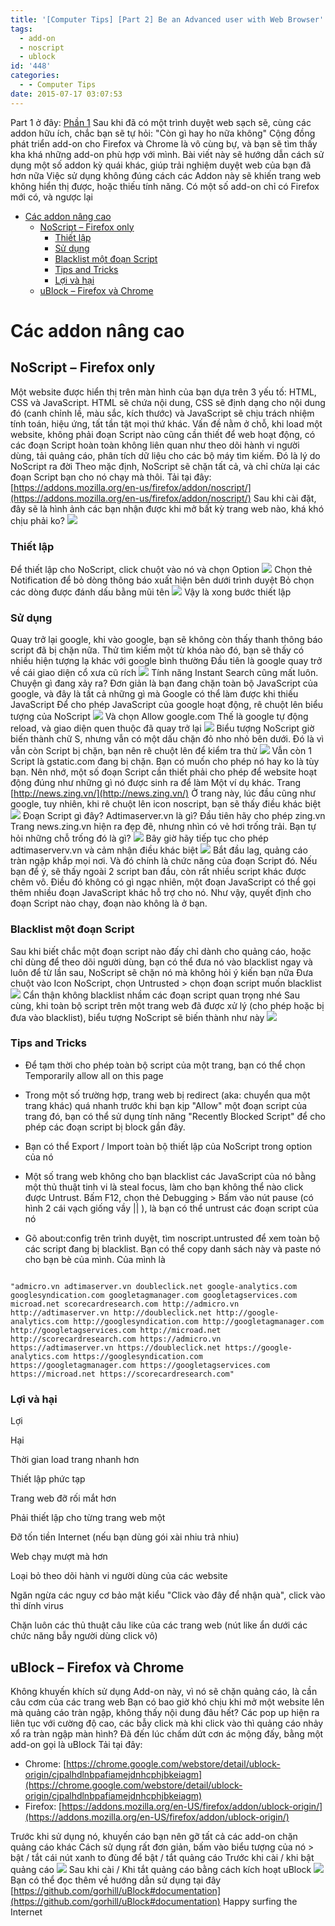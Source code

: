 ```yaml
---
title: '[Computer Tips] [Part 2] Be an Advanced user with Web Browser'
tags:
  - add-on
  - noscript
  - ublock
id: '448'
categories:
  - - Computer Tips
date: 2015-07-17 03:07:53
---
```


Part 1 ở đây: [Phần 1](https://cuoilennaocacban2.wordpress.com/2015/07/13/computer-tips-part-1-be-an-advanced-user-of-web-browser/) Sau khi đã có một trình duyệt web sạch sẽ, cùng các addon hữu ích, chắc bạn sẽ tự hỏi: "Còn gì hay ho nữa không" Cộng đồng phát triển add-on cho Firefox và Chrome là vô cùng bự, và bạn sẽ tìm thấy kha khá những add-on phù hợp với mình. Bài viết này sẽ hướng dẫn cách sử dụng một số addon kỳ quái khác, giúp trải nghiệm duyệt web của bạn đã hơn nữa Việc sử dụng không đúng cách các Addon này sẽ khiến trang web không hiển thị được, hoặc thiếu tính năng. Có một số add-on chỉ có Firefox mới có, và ngược lại
<!-- more -->
*   [Các addon nâng cao](#các-addon-nâng-cao)
    *   [NoScript – Firefox only](#noscript--firefox-only)
        *   [Thiết lập](#thiết-lập)
        *   [Sử dụng](#sử-dụng)
        *   [Blacklist một đoạn Script](#blacklist-một-đoạn-script)
        *   [Tips and Tricks](#tips-and-tricks)
        *   [Lợi và hại](#lợi-và-hại)
    *   [uBlock – Firefox và Chrome](#ublock--firefox-và-chrome)

# Các addon nâng cao

## NoScript – Firefox only

Một website được hiển thị trên màn hình của bạn dựa trên 3 yếu tố: HTML, CSS và JavaScript. HTML sẽ chứa nội dung, CSS sẽ định dạng cho nội dung đó (canh chỉnh lề, màu sắc, kích thước) và JavaScript sẽ chịu trách nhiệm tính toán, hiệu ứng, tất tần tật mọi thứ khác. Vấn đề nằm ở chỗ, khi load một website, không phải đoạn Script nào cũng cần thiết để web hoạt động, có các đoạn Script hoàn toàn không liên quan như theo dõi hành vi người dùng, tải quảng cáo, phân tích dữ liệu cho các bộ máy tìm kiếm. Đó là lý do NoScript ra đời Theo mặc định, NoScript sẽ chặn tất cả, và chỉ chừa lại các đoạn Script bạn cho nó chạy mà thôi. Tải tại đây: [https://addons.mozilla.org/en-us/firefox/addon/noscript/](https://addons.mozilla.org/en-us/firefox/addon/noscript/) Sau khi cài đặt, đây sẽ là hình ảnh các bạn nhận được khi mở bất kỳ trang web nào, khá khó chịu phải ko? ![](https://farm1.staticflickr.com/264/19575563008_f13b274796_o.png)

### Thiết lập

Để thiết lập cho NoScript, click chuột vào nó và chọn Option ![](https://farm1.staticflickr.com/436/19763863685_538c579046_o.png) Chọn thẻ Notification để bỏ dòng thông báo xuất hiện bên dưới trình duyệt Bỏ chọn các dòng được đánh dấu bằng mũi tên ![](https://farm1.staticflickr.com/481/19768621411_6022b4cf6a_o.png) Vậy là xong bước thiết lập

### Sử dụng

Quay trở lại google, khi vào google, bạn sẽ không còn thấy thanh thông báo script đã bị chặn nữa. Thử tìm kiếm một từ khóa nào đó, bạn sẽ thấy có nhiều hiện tượng lạ khác với google bình thường Đầu tiên là google quay trở về cái giao diện cổ xưa cũ rích ![](https://farm1.staticflickr.com/511/19577369119_a5df6cf9d9_o.png) Tính năng Instant Search cũng mất luôn. Chuyện gì đang xảy ra? Đơn giản là bạn đang chặn toàn bộ JavaScript của google, và đây là tất cả những gì mà Google có thể làm được khi thiếu JavaScript Để cho phép JavaScript của google hoạt động, rê chuột lên biểu tượng của NoScript ![](https://farm1.staticflickr.com/527/19141449444_642fd3f5ce_o.png) Và chọn Allow google.com Thế là google tự động reload, và giao diện quen thuộc đã quay trở lại ![](https://farm1.staticflickr.com/407/19141472164_c0f391e0fb_o.png) Biểu tượng NoScript giờ biến thành chữ S, nhưng vẫn có một dấu chặn đỏ nho nhỏ bên dưới. Đó là vì vẫn còn Script bị chặn, bạn nên rê chuột lên để kiểm tra thử ![](https://farm1.staticflickr.com/539/19577487129_8a934d4edc_o.png) Vẫn còn 1 Script là gstatic.com đang bị chặn. Bạn có muốn cho phép nó hay ko là tùy bạn. Nên nhớ, một số đoạn Script cần thiết phải cho phép để website hoạt động đúng như những gì nó được sinh ra để làm Một ví dụ khác. Trang [http://news.zing.vn/](http://news.zing.vn/) Ở trang này, lúc đầu cũng như google, tuy nhiên, khi rê chuột lên icon noscript, bạn sẽ thấy điều khác biệt ![](https://farm1.staticflickr.com/357/19764202055_ea391aa0ce_o.png) Đoạn Script gì đây? Adtimaserver.vn là gì? Đầu tiên hãy cho phép zing.vn Trang news.zing.vn hiện ra đẹp đẽ, nhưng nhìn có vẻ hơi trống trải. Bạn tự hỏi những chỗ trống đó là gì? ![](https://farm1.staticflickr.com/525/19757017192_23fab3b91b_o.png) Bây giờ hãy tiếp tục cho phép adtimaserverv.vn và cảm nhận điều khác biệt ![](https://farm1.staticflickr.com/260/19141748024_f1c4f57d76_o.png) Bắt đầu lag, quảng cáo tràn ngập khắp mọi nơi. Và đó chính là chức năng của đoạn Script đó. Nếu bạn để ý, sẽ thấy ngoài 2 script ban đầu, còn rất nhiều script khác được chêm vô. Điều đó không có gì ngạc nhiên, một đoạn JavaScript có thể gọi thêm nhiều đoạn JavaScript khác hỗ trợ cho nó. Như vậy, quyết định cho đoạn Script nào chạy, đoạn nào không là ở bạn.

### Blacklist một đoạn Script

Sau khi biết chắc một đoạn script nào đấy chỉ dành cho quảng cáo, hoặc chỉ dùng để theo dõi người dùng, bạn có thể đưa nó vào blacklist ngay và luôn để từ lần sau, NoScript sẽ chặn nó mà không hỏi ý kiến bạn nữa Đưa chuột vào Icon NoScript, chọn Untrusted > chọn đoạn script muốn blacklist ![](https://farm1.staticflickr.com/308/19577587378_2f862f7a44_o.png) Cẩn thận không blacklist nhầm các đoạn script quan trọng nhé Sau cùng, khi toàn bộ script trên một trang web đã được xử lý (cho phép hoặc bị đưa vào blacklist), biểu tượng NoScript sẽ biến thành như này ![](https://farm1.staticflickr.com/433/19758359822_686a2ecf41_o.png)

### Tips and Tricks

*   Để tạm thời cho phép toàn bộ script của một trang, bạn có thể chọn Temporarily allow all on this page
*   Trong một số trường hợp, trang web bị redirect (aka: chuyển qua một trang khác) quá nhanh trước khi bạn kịp "Allow" một đoạn script của trang đó, bạn có thể sử dụng tính năng "Recently Blocked Script" để cho phép các đoạn script bị block gần đây.
*   Bạn có thể Export / Import toàn bộ thiết lập của NoScript trong option của nó
*   Một số trang web không cho bạn blacklist các JavaScript của nó bằng một thủ thuật tinh vi là steal focus, làm cho bạn không thể nào click được Untrust. Bấm F12, chọn thẻ Debugging > Bấm vào nút pause (có hình 2 cái vạch giống vầy || ), là bạn có thể untrust các đoạn script của nó
    
*   Gõ about:config trên trình duyệt, tìm noscript.untrusted để xem toàn bộ các script đang bị blacklist. Bạn có thể copy danh sách này và paste nó cho bạn bè của mình. Của mình là
    

```

"admicro.vn adtimaserver.vn doubleclick.net google-analytics.com googlesyndication.com googletagmanager.com googletagservices.com microad.net scorecardresearch.com http://admicro.vn http://adtimaserver.vn http://doubleclick.net http://google-analytics.com http://googlesyndication.com http://googletagmanager.com http://googletagservices.com http://microad.net http://scorecardresearch.com https://admicro.vn https://adtimaserver.vn https://doubleclick.net https://google-analytics.com https://googlesyndication.com https://googletagmanager.com https://googletagservices.com https://microad.net https://scorecardresearch.com"
```

### Lợi và hại

Lợi

Hại

Thời gian load trang nhanh hơn

Thiết lập phức tạp

Trang web đỡ rối mắt hơn

Phải thiết lập cho từng trang web một

Đỡ tốn tiền Internet (nếu bạn dùng gói xài nhiu trả nhiu)

Web chạy mượt mà hơn

Loại bỏ theo dõi hành vi người dùng của các website

Ngăn ngừa các nguy cơ bảo mật kiểu "Click vào đây để nhận quà", click vào thì dính virus

Chặn luôn các thủ thuật câu like của các trang web (nút like ẩn dưới các chức năng bẫy người dùng click vô)

## uBlock – Firefox và Chrome

Không khuyến khích sử dụng Add-on này, vì nó sẽ chặn quảng cáo, là cần câu cơm của các trang web Bạn có bao giờ khó chịu khi mở một website lên mà quảng cáo tràn ngập, không thấy nội dung đâu hết? Các pop up hiện ra liên tục với cường độ cao, các bẫy click mà khi click vào thì quảng cáo nhảy xổ ra tràn ngập màn hình? Đã đến lúc chấm dứt cơn ác mộng đấy, bằng một add-on gọi là uBlock Tải tại đây:

*   Chrome: [https://chrome.google.com/webstore/detail/ublock-origin/cjpalhdlnbpafiamejdnhcphjbkeiagm](https://chrome.google.com/webstore/detail/ublock-origin/cjpalhdlnbpafiamejdnhcphjbkeiagm)
*   Firefox: [https://addons.mozilla.org/en-US/firefox/addon/ublock-origin/](https://addons.mozilla.org/en-US/firefox/addon/ublock-origin/)

Trước khi sử dụng nó, khuyến cáo bạn nên gỡ tất cả các add-on chặn quảng cáo khác Cách sử dụng rất đơn giản, bấm vào biểu tượng của nó > bật / tắt cái nút xanh to đùng để bật / tắt quảng cáo Trước khi cài / khi bật quảng cáo ![](https://farm1.staticflickr.com/544/19143668994_c079ef0d7a_o.png) Sau khi cài / Khi tắt quảng cáo bằng cách kích hoạt uBlock ![](https://farm1.staticflickr.com/548/19578291190_af7efd9481_o.png) Bạn có thể đọc thêm về hướng dẫn sử dụng tại đây [https://github.com/gorhill/uBlock#documentation](https://github.com/gorhill/uBlock#documentation) Happy surfing the Internet